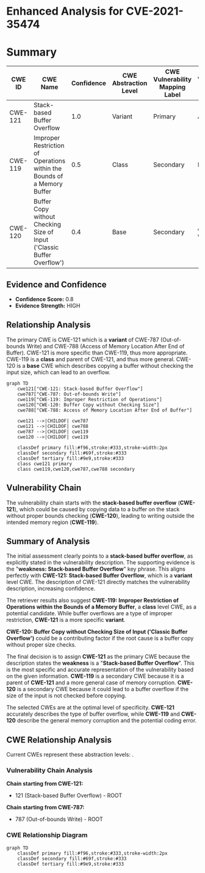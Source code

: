# Enhanced Analysis for CVE-2021-35474

# Summary
| CWE ID | CWE Name | Confidence | CWE Abstraction Level | CWE Vulnerability Mapping Label | CWE-Vulnerability Mapping Notes |
|---|---|---|---|---|---|
| CWE-121 | Stack-based Buffer Overflow | 1.0 | Variant | Primary | Allowed |
| CWE-119 | Improper Restriction of Operations within the Bounds of a Memory Buffer | 0.5 | Class | Secondary | Discouraged |
| CWE-120 | Buffer Copy without Checking Size of Input ('Classic Buffer Overflow') | 0.4 | Base | Secondary | Allowed-with-Review |

## Evidence and Confidence

*   **Confidence Score:** 0.8
*   **Evidence Strength:** HIGH

## Relationship Analysis
The primary CWE is CWE-121 which is a **variant** of CWE-787 (Out-of-bounds Write) and CWE-788 (Access of Memory Location After End of Buffer). CWE-121 is more specific than CWE-119, thus more appropriate. CWE-119 is a **class** and parent of CWE-121, and thus more general. CWE-120 is a **base** CWE which describes copying a buffer without checking the input size, which can lead to an overflow.

```mermaid
graph TD
    cwe121["CWE-121: Stack-based Buffer Overflow"]
    cwe787["CWE-787: Out-of-bounds Write"]
    cwe119["CWE-119: Improper Restriction of Operations"]
    cwe120["CWE-120: Buffer Copy without Checking Size"]
    cwe788["CWE-788: Access of Memory Location After End of Buffer"]

    cwe121 -->|CHILDOF| cwe787
    cwe121 -->|CHILDOF| cwe788
    cwe787 -->|CHILDOF| cwe119
    cwe120 -->|CHILDOF| cwe119

    classDef primary fill:#f96,stroke:#333,stroke-width:2px
    classDef secondary fill:#69f,stroke:#333
    classDef tertiary fill:#9e9,stroke:#333
    class cwe121 primary
    class cwe119,cwe120,cwe787,cwe788 secondary
```

## Vulnerability Chain
The vulnerability chain starts with the **stack-based buffer overflow** (**CWE-121**), which could be caused by copying data to a buffer on the stack without proper bounds checking (**CWE-120**), leading to writing outside the intended memory region (**CWE-119**).

## Summary of Analysis
The initial assessment clearly points to a **stack-based buffer overflow**, as explicitly stated in the vulnerability description. The supporting evidence is the "**weakness: Stack-based Buffer Overflow**" key phrase. This aligns perfectly with **CWE-121: Stack-based Buffer Overflow**, which is a **variant** level CWE. The description of CWE-121 directly matches the vulnerability description, increasing confidence.

The retriever results also suggest **CWE-119: Improper Restriction of Operations within the Bounds of a Memory Buffer**, a **class** level CWE, as a potential candidate. While buffer overflows are a type of improper restriction, **CWE-121** is a more specific **variant**.

**CWE-120: Buffer Copy without Checking Size of Input ('Classic Buffer Overflow')** could be a contributing factor if the root cause is a buffer copy without proper size checks.

The final decision is to assign **CWE-121** as the primary CWE because the description states the **weakness** is a "**Stack-based Buffer Overflow**". This is the most specific and accurate representation of the vulnerability based on the given information.
**CWE-119** is a secondary CWE because it is a parent of **CWE-121** and a more general case of memory corruption.
**CWE-120** is a secondary CWE because it could lead to a buffer overflow if the size of the input is not checked before copying.

The selected CWEs are at the optimal level of specificity. **CWE-121** accurately describes the type of buffer overflow, while **CWE-119** and **CWE-120** describe the general memory corruption and the potential coding error.


## CWE Relationship Analysis

Current CWEs represent these abstraction levels: .


### Vulnerability Chain Analysis

**Chain starting from CWE-121:**
- 121 (Stack-based Buffer Overflow) - ROOT


**Chain starting from CWE-787:**
- 787 (Out-of-bounds Write) - ROOT



### CWE Relationship Diagram

```mermaid
graph TD
    classDef primary fill:#f96,stroke:#333,stroke-width:2px
    classDef secondary fill:#69f,stroke:#333
    classDef tertiary fill:#9e9,stroke:#333
```